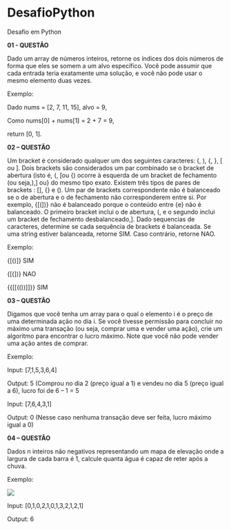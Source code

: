 # DesafioPython
Desafio em Python 


**01 - QUESTÃO**

Dado um array de números inteiros, retorne os índices dos dois números de forma que eles se 
somem a um alvo específico.
Você pode assumir que cada entrada teria exatamente uma solução, e você não pode usar o 
mesmo elemento duas vezes.

Exemplo:

Dado nums = [2, 7, 11, 15], alvo = 9,

Como nums[0] + nums[1] = 2 + 7 = 9,

return [0, 1].



**02 – QUESTÃO**

Um bracket é considerado qualquer um dos seguintes caracteres: (, ), {, }, [ ou ].
Dois brackets são considerados um par combinado se o bracket de abertura (isto é, (, [ou {) ocorre à esquerda de um 
bracket de fechamento (ou seja,),] ou} do mesmo tipo exato. Existem três tipos de pares de brackets : [], {} e ().
Um par de brackets correspondente não é balanceado se o de abertura e o de fechamento não corresponderem entre 
si. Por exemplo, {[(])} não é balanceado porque o conteúdo entre {e} não é balanceado. O primeiro bracket inclui o 
de abertura, (, e o segundo inclui um bracket de fechamento desbalanceado,].
Dado sequencias de caracteres, determine se cada sequência de brackets é balanceada. Se uma string estiver 
balanceada, retorne SIM. Caso contrário, retorne NAO.

Exemplo:

{[()]} SIM

{[(])} NAO

{{[[(())]]}} SIM


**03 – QUESTÃO**

Digamos que você tenha um array para o qual o elemento i é o preço de uma determinada ação 
no dia i.
Se você tivesse permissão para concluir no máximo uma transação (ou seja, comprar uma e 
vender uma ação), crie um algoritmo para encontrar o lucro máximo.
Note que você não pode vender uma ação antes de comprar.

Exemplo:

Input: [7,1,5,3,6,4]

Output: 5 (Comprou no dia 2 (preço igual a 1) e vendeu no dia 5 (preço igual a 6), lucro foi de 6 – 1 = 5

Input: [7,6,4,3,1]

Output: 0 (Nesse caso nenhuma transação deve ser feita, lucro máximo igual a 0)


**04 – QUESTÃO**

Dados n inteiros não negativos representando um mapa de elevação onde a largura de cada barra 
é 1, calcule quanta água é capaz de reter após a chuva. 

Exemplo:

<img src="\img\bloco.png">

Input: [0,1,0,2,1,0,1,3,2,1,2,1]

Output: 6